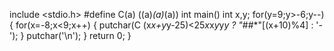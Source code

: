 include <stdio.h>
#define C(a) ((a)*(a)*(a))
int main()
   int x,y;
   for(y=9;y>-6;y--)
{
     for(x=-8;x<9;x++)
     {
        putchar(C (x*x+y*y-25)<25*x*x*y*y*y ? "*##*"[(x+10)%4] : '-');
     }
        putchar('\n');
}
  return 0;
}


